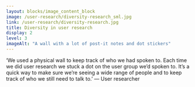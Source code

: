 ```yaml
---
layout: blocks/image_content_block
image: /user-research/diversity-research_sml.jpg
link: /user-research/diversity-research.jpg
title: Diversity in user research
display: 2
level: 3
imageAlt: "A wall with a lot of post-it notes and dot stickers"
---
```


‘We used a physical wall to keep track of who we had spoken to. Each time we did user research we stuck a dot on the user group we’d spoken to. It’s a quick way to make sure we’re seeing a wide range of people and to keep track of who we still need to talk to.’
— User researcher
